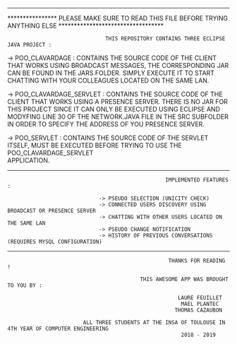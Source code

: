 ******************************************************************************************************************
**************** PLEASE MAKE SURE TO READ THIS FILE BEFORE TRYING ANYTHING ELSE **********************************


                                   THIS REPOSITORY CONTAINS THREE ECLIPSE JAVA PROJECT :                                

-> POO_CLAVARDAGE : CONTAINS THE SOURCE CODE OF THE CLIENT THAT WORKS USING BROADCAST MESSAGES, THE CORRESPONDING JAR CAN BE
   FOUND IN THE JARS FOLDER. SIMPLY EXECUTE IT TO START CHATTING WITH YOUR COLLEAGUES LOCATED ON THE SAME LAN.
                      
-> POO_CLAVARDAGE_SERVLET : CONTAINS THE SOURCE CODE OF THE CLIENT THAT WORKS USING A PRESENCE SERVER. THERE IS NO JAR FOR THIS
   PROJECT SINCE IT CAN ONLY BE EXECUTED USING ECLIPSE AND MODYFING LINE 30 OF THE NETWORK.JAVA FILE IN THE SRC SUBFOLDER IN ORDER 
   TO SPECIFY THE ADDRESS OF YOU PRESENCE SERVER.
                              
-> POO_SERVLET : CONTAINS THE SOURCE CODE OF THE SERVLET ITSELF, MUST BE EXECUTED BEFORE TRYING TO USE THE POO_CLAVARDAGE_SERVLET    
   APPLICATION.
                   
*********************************************************************************************************************************
              
                                                      IMPLEMENTED FEATURES :  
                                                      
                                 -> PSEUDO SELECTION (UNICITY CHECK)
                                 -> CONNECTED USERS DISCOVERY USING BROADCAST OR PRESENCE SERVER
                                 -> CHATTING WITH OTHER USERS LOCATED ON THE SAME LAN
                                 -> PSEUDO CHANGE NOTIFICATION
                                 -> HISTORY OF PREVIOUS CONVERSATIONS (REQUIRES MYSQL CONFIGURATION)
                               
*********************************************************************************************************************************

                                                       THANKS FOR READING !
                                                       
                                              THIS AWESOME APP WAS BROUGHT TO YOU BY :
                                              
                                                          LAURE FEUILLET
                                                           MAEL PLANTEC
                                                         THOMAS CAZAUBON
                                                         
                            ALL THREE STUDENTS AT THE INSA OF TOULOUSE IN 4TH YEAR OF COMPUTER ENGINEERING
                                                           2018 - 2019
